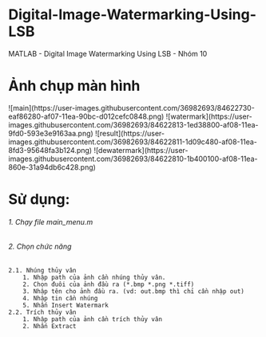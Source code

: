 # Digital-Image-Watermarking-Using-LSB
MATLAB - Digital Image Watermarking Using LSB - Nhóm 10
<h1>Ảnh chụp màn hình </h1>
![main](https://user-images.githubusercontent.com/36982693/84622730-eaf86280-af07-11ea-90bc-d012cefc0848.png)
![watermark](https://user-images.githubusercontent.com/36982693/84622813-1ed38800-af08-11ea-9fd0-593e3e9163aa.png)
![result](https://user-images.githubusercontent.com/36982693/84622811-1d09c480-af08-11ea-8fd3-95648fa3b124.png)
![dewatermark](https://user-images.githubusercontent.com/36982693/84622810-1b400100-af08-11ea-860e-31a94db6c428.png)
<h1>Sử dụng:</h1>
  	<h6>1. Chạy file main_menu.m</h6>
	<h6>2. Chọn chức năng</h6>
  
	2.1. Nhúng thủy vân
		1. Nhập path của ảnh cần nhúng thủy vân.
		2. Chọn đuôi của ảnh đầu ra (*.bmp *.png *.tiff)
		3. Nhập tên cho ảnh đầu ra. (vd: out.bmp thì chỉ cần nhập out)
		4. Nhập tin cần nhúng
		5. Nhấn Insert Watermark
	2.2. Trích thủy vân 
		1. Nhập path của ảnh cần trích thủy vân
		2. Nhấn Extract
